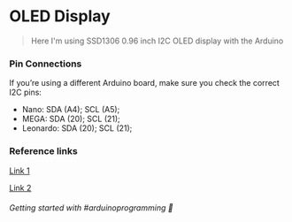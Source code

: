 # OLED Display

> Here I'm using SSD1306 0.96 inch I2C OLED display with the Arduino

### Pin Connections

If you’re using a different Arduino board, make sure you check the correct I2C pins:

- Nano: SDA (A4); SCL (A5);
- MEGA: SDA (20); SCL (21);
- Leonardo: SDA (20); SCL (21);

### Reference links

<a href="https://randomnerdtutorials.com/guide-for-oled-display-with-arduino/">Link 1</a>

<a href="https://lastminuteengineers.com/oled-display-arduino-tutorial/">Link 2</a>

###### Getting started with #arduinoprogramming 🚀
